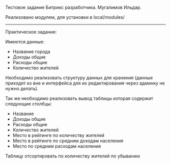 Тестовое задание Битрикс разработчика.
Мугалимов Ильдар.

Реализовано модулем, для установки в local/modules/

----

Практическое задание:

Имеются данные:
- Название города
- Доходы общие
- Расходы общие
- Количество жителей

Необходимо реализовать структуру данных для хранения (данные приходят из вне и интерфейса для
их редактирования через админку не нужно делать).

Так же необходимо реализовать вывод таблицы которая содержит следующие столбцы:
- Название
- Доходы общие
- Расходы общие
- Количество жителей
- Место в рейтинге по количеству жителей
- Место в рейтинге по средним доходам населения
- Место по средним расходам населения

Таблицу отсортировать по количеству жителей по убыванию
